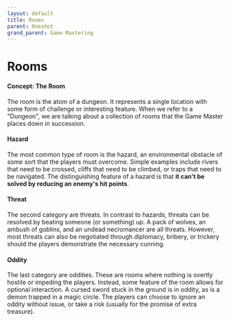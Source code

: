 ```yaml
---
layout: default
title: Rooms
parent: Oneshot
grand_parent: Game Mastering
---
```


# Rooms

#### Concept: The Room

The room is the atom of a dungeon. It represents a single location with some form of challenge or interesting feature. When we refer to a "Dungeon", we are talking about a collection of rooms that the Game Master places down in succession.

#### Hazard

The most common type of room is the hazard, an environmental obstacle of some sort that the players must overcome. Simple examples include rivers that need to be crossed, cliffs that need to be climbed, or traps that need to be navigated. The distinguishing feature of a hazard is that **it can't be solved by reducing an enemy's hit points**. 

#### Threat

The second category are threats. In contrast to hazards, threats can be resolved by beating someone (or something) up. A pack of wolves, an ambush of goblins, and an undead necromancer are all threats. However, most threats can also be negotiated through diplomacy, bribery, or trickery should the players demonstrate the necessary cunning.

#### Oddity

The last category are oddities. These are rooms where nothing is overtly hostile or impeding the players. Instead, some feature of the room allows for optional interaction. A cursed sword stuck in the ground is in oddity, as is a demon trapped in a magic circle. The players can choose to ignore an oddity without issue, or take a risk (usually for the promise of extra treasure).